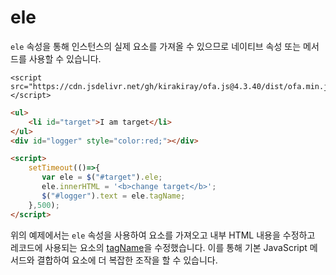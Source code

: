# ele

`ele` 속성을 통해 인스턴스의 실제 요소를 가져올 수 있으므로 네이티브 속성 또는 메서드를 사용할 수 있습니다.

<html-viewer>

```
<script src="https://cdn.jsdelivr.net/gh/kirakiray/ofa.js@4.3.40/dist/ofa.min.js"></script>
```

```html
<ul>
    <li id="target">I am target</li>
</ul>
<div id="logger" style="color:red;"></div>

<script>
    setTimeout(()=>{
       var ele = $("#target").ele;
       ele.innerHTML = '<b>change target</b>';
       $("#logger").text = ele.tagName;
    },500);
</script>
```

</html-viewer>

위의 예제에서는 `ele` 속성을 사용하여 요소를 가져오고 내부 HTML 내용을 수정하고 레코드에 사용되는 요소의 [tagName](https://developer.mozilla.org/en-US/docs/Web/API/Element/tagName)을 수정했습니다. 이를 통해 기본 JavaScript 메서드와 결합하여 요소에 더 복잡한 조작을 할 수 있습니다.